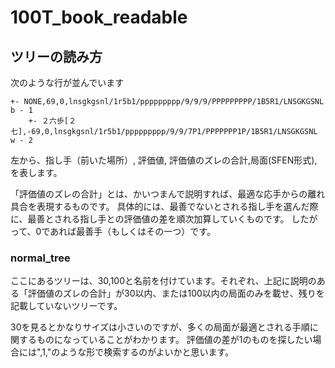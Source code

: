 # 100T_book_readable


## ツリーの読み方
次のような行が並んでいます
```
+- NONE,69,0,lnsgkgsnl/1r5b1/ppppppppp/9/9/9/PPPPPPPPP/1B5R1/LNSGKGSNL b - 1
    +- ２六歩[２七],-69,0,lnsgkgsnl/1r5b1/ppppppppp/9/9/7P1/PPPPPPP1P/1B5R1/LNSGKGSNL w - 2
```
左から、指し手（前いた場所）, 評価値, 評価値のズレの合計,局面(SFEN形式),を表します。

「評価値のズレの合計」とは、かいつまんで説明すれば、最適な応手からの離れ具合を表現するものです。
具体的には、最善でないとされる指し手を選んだ際に、最善とされる指し手との評価値の差を順次加算していくものです。
したがって、0であれば最善手（もしくはその一つ）です。

### normal_tree
ここにあるツリーは、30,100と名前を付けています。それぞれ、上記に説明のある「評価値のズレの合計」が30以内、または100以内の局面のみを載せ、残りを記載していないツリーです。

30を見るとかなりサイズは小さいのですが、多くの局面が最適とされる手順に関するものになっていることがわかります。
評価値の差が1のものを探したい場合には",1,"のような形で検索するのがよいかと思います。
